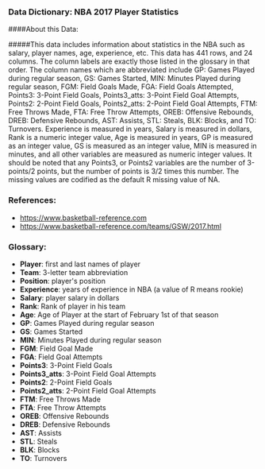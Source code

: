 
### **Data Dictionary: NBA 2017 Player Statistics**

####About this Data: 

#####This data includes information about statistics in the NBA such as salary, player names, age, experience, etc. This data has 441 rows, and 24 columns. The column labels are exactly those listed in the glossary in that order. The column names which are abbreviated include GP: Games Played during regular season, GS: Games Started, MIN: Minutes Played during regular season, FGM: Field Goals Made, FGA: Field Goals Attempted, Points3: 3-Point Field Goals, Points3_atts: 3-Point Field Goal Attempts, Points2: 2-Point Field Goals, Points2_atts: 2-Point Field Goal Attempts, FTM: Free Throws Made, FTA: Free Throw Attempts, OREB: Offensive Rebounds, DREB: Defensive Rebounds, AST: Assists, STL: Steals, BLK: Blocks, and TO: Turnovers. Experience is measured in years, Salary is measured in dollars, Rank is a numeric integer value, Age is measured in years, GP is measured as an integer value, GS is measured as an integer value, MIN is measured in minutes, and all other variables are measured as numeric integer values. It should be noted that any Points3, or Points2 variables are the number of 3-points/2 points, but the number of points is 3/2 times this number. The missing values are codified as the default R missing value of NA. 

### **References:** 
* https://www.basketball-reference.com 
* https://www.basketball-reference.com/teams/GSW/2017.html

### **Glossary:** 
* **Player**: first and last names of player 
* **Team**: 3-letter team abbreviation 
* **Position**: player's position 
* **Experience**: years of experience in NBA (a value of R means rookie)
* **Salary**: player salary in dollars 
* **Rank**: Rank of player in his team 
* **Age**: Age of Player at the start of February 1st of that season 
* **GP**: Games Played during regular season
* **GS**: Games Started 
* **MIN**: Minutes Played during regular season 
* **FGM**: Field Goal Made 
* **FGA**: Field Goal Attempts 
* **Points3**: 3-Point Field Goals 
* **Points3_atts**: 3-Point Field Goal Attempts 
* **Points2**: 2-Point Field Goals 
* **Points2_atts**: 2-Point Field Goal Attempts 
* **FTM**: Free Throws Made 
* **FTA**: Free Throw Attempts 
* **OREB**: Offensive Rebounds 
* **DREB**: Defensive Rebounds 
* **AST**: Assists 
* **STL**: Steals 
* **BLK**: Blocks 
* **TO**: Turnovers
